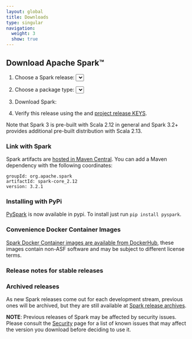 ```yaml
---
layout: global
title: Downloads
type: singular
navigation:
  weight: 3
  show: true
---
```


<script type="text/javascript">
window.onload = function () {
  $(document).ready(function() {
    initDownloads();
    initReleaseNotes();
  });
}
</script>

## Download Apache Spark&trade;

1. Choose a Spark release:
  <select id="sparkVersionSelect" onChange="javascript:onVersionSelect();"></select><br>

2. Choose a package type:
  <select id="sparkPackageSelect" onChange="javascript:onPackageSelect();"></select><br>

3. Download Spark: <span id="spanDownloadLink"></span>

4. Verify this release using the <span id="sparkDownloadVerify"></span> and [project release KEYS](https://downloads.apache.org/spark/KEYS).

Note that Spark 3 is pre-built with Scala 2.12 in general and Spark 3.2+ provides additional pre-built distribution with Scala 2.13.

### Link with Spark
Spark artifacts are [hosted in Maven Central](https://search.maven.org/search?q=g:org.apache.spark). You can add a Maven dependency with the following coordinates:

    groupId: org.apache.spark
    artifactId: spark-core_2.12
    version: 3.2.1

### Installing with PyPi
<a href="https://pypi.org/project/pyspark/">PySpark</a> is now available in pypi. To install just run `pip install pyspark`.


### Convenience Docker Container Images

[Spark Docker Container images are available from DockerHub](https://hub.docker.com/r/apache/spark-py/tags), these images contain non-ASF software and may be subject to different license terms.

### Release notes for stable releases

<ul id="sparkReleaseNotes"></ul>

### Archived releases

As new Spark releases come out for each development stream, previous ones will be archived,
but they are still available at [Spark release archives](https://archive.apache.org/dist/spark/).

**NOTE**: Previous releases of Spark may be affected by security issues. Please consult the
[Security](security.html) page for a list of known issues that may affect the version you download
before deciding to use it.
